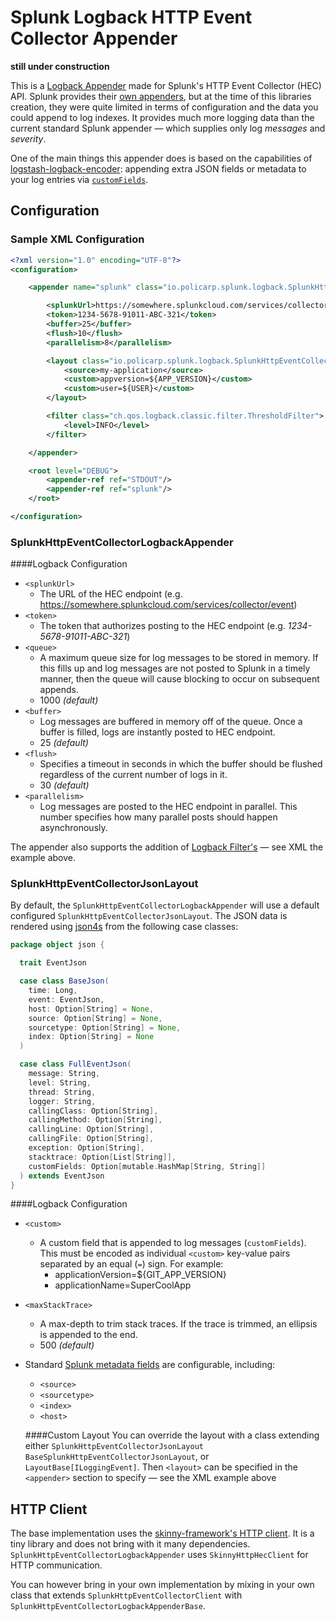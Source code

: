 # Splunk Logback HTTP Event Collector Appender

**still under construction**

This is a [Logback Appender](http://logback.qos.ch/manual/appenders.html) made for Splunk's HTTP Event Collector (HEC) API. Splunk provides their [own appenders](https://github.com/splunk/splunk-library-javalogging), but at the time of this libraries creation, they were quite limited in terms of configuration and the data you could append to log indexes. It provides much more logging data than the current standard Splunk appender — which supplies only log *messages* and *severity*.

One of the main things this appender does is based on the capabilities of [logstash-logback-encoder](https://github.com/logstash/logstash-logback-encoder): appending extra JSON fields or metadata to your log entries via [`customFields`](#splunkhttpeventcollectorjsonlayout).

## Configuration
### Sample XML Configuration

```xml
<?xml version="1.0" encoding="UTF-8"?>
<configuration>

    <appender name="splunk" class="io.policarp.splunk.logback.SplunkHttpEventCollectorLogbackAppender">

        <splunkUrl>https://somewhere.splunkcloud.com/services/collector/event</splunkUrl>
        <token>1234-5678-91011-ABC-321</token>
        <buffer>25</buffer>
        <flush>10</flush>
        <parallelism>8</parallelism>

        <layout class="io.policarp.splunk.logback.SplunkHttpEventCollectorJsonLayout">
            <source>my-application</source>
            <custom>appversion=${APP_VERSION}</custom>
            <custom>user=${USER}</custom>
        </layout>

        <filter class="ch.qos.logback.classic.filter.ThresholdFilter">
            <level>INFO</level>
        </filter>

    </appender>

    <root level="DEBUG">
        <appender-ref ref="STDOUT"/>
        <appender-ref ref="splunk"/>
    </root>

</configuration>
```

### SplunkHttpEventCollectorLogbackAppender
####Logback Configuration
- `<splunkUrl>`
  - The URL of the HEC endpoint (e.g. https://somewhere.splunkcloud.com/services/collector/event)
- `<token>`
  - The token that authorizes posting to the HEC endpoint (e.g. _1234-5678-91011-ABC-321_)
- `<queue>`
  - A maximum queue size for log messages to be stored in memory. If this fills up and log messages are not posted to Splunk in a timely manner, then the queue will cause blocking to occur on subsequent appends. 
  - 1000 *(default)*
- `<buffer>`
  - Log messages are buffered in memory off of the queue. Once a buffer is filled, logs are instantly posted to HEC endpoint.
  - 25 *(default)*
- `<flush>`
  - Specifies a timeout in seconds in which the buffer should be flushed regardless of the current number of logs in it.
  - 30 *(default)*
- `<parallelism>`
  - Log messages are posted to the HEC endpoint in parallel. This number specifies how many parallel posts should happen asynchronously.
  
The appender also supports the addition of [Logback Filter's](http://logback.qos.ch/manual/filters.html) — see XML the example above.

### SplunkHttpEventCollectorJsonLayout
By default, the `SplunkHttpEventCollectorLogbackAppender` will use a default configured `SplunkHttpEventCollectorJsonLayout`. The JSON data is rendered using [json4s](https://github.com/json4s/json4s) from the following case classes:

```scala
package object json {

  trait EventJson

  case class BaseJson(
    time: Long,
    event: EventJson,
    host: Option[String] = None,
    source: Option[String] = None,
    sourcetype: Option[String] = None,
    index: Option[String] = None
  )

  case class FullEventJson(
    message: String,
    level: String,
    thread: String,
    logger: String,
    callingClass: Option[String],
    callingMethod: Option[String],
    callingLine: Option[String],
    callingFile: Option[String],
    exception: Option[String],
    stacktrace: Option[List[String]],
    customFields: Option[mutable.HashMap[String, String]]
  ) extends EventJson
}
```

####Logback Configuration
- `<custom>`
  - A custom field that is appended to log messages (`customFields`). This must be encoded as individual `<custom>` key-value pairs separated by an equal (`=`) sign. For example:
    - applicationVersion=${GIT_APP_VERSION}
    - applicationName=SuperCoolApp
- `<maxStackTrace>`
  - A max-depth to trim stack traces. If the trace is trimmed, an ellipsis is appended to the end.
  - 500 *(default)*
- Standard [Splunk metadata fields](http://dev.splunk.com/view/event-collector/SP-CAAAE6P#meta) are configurable, including:
  - `<source>`
  - `<sourcetype>`
  - `<index>`
  - `<host>`
  
  ####Custom Layout
  You can override the layout with a class extending either `SplunkHttpEventCollectorJsonLayout` `BaseSplunkHttpEventCollectorJsonLayout`, or `LayoutBase[ILoggingEvent]`. Then `<layout>` can be specified in the `<appender>` section to specify — see the XML example above

## HTTP Client
The base implementation uses the [skinny-framework's HTTP client](https://github.com/skinny-framework/skinny-framework). It is a tiny library and does not bring with it many dependencies. `SplunkHttpEventCollectorLogbackAppender` uses `SkinnyHttpHecClient` for HTTP communication.

You can however bring in your own implementation by mixing in your own class that extends `SplunkHttpEventCollectorClient` with `SplunkHttpEventCollectorLogbackAppenderBase`.